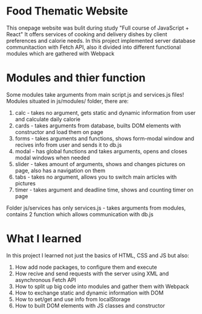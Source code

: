 # Food Thematic Website
This onepage website was bulit during study "Full course of JavaScript + React"
It offers services of cooking and delivery dishes by client preferences and calorie needs.
In this project implemented server database communitaction with Fetch API, also it divided into different functional modules which are gathered with Webpack

# Modules and thier function
Some modules take arguments from main script.js and services.js files!
Modules situated in js/modules/ folder, there are:
1. calc - takes no argument, gets static and dynamic information from user and calculate daily calorie
2. cards - takes arguments from database, builts DOM elements with constructor and load them on page
3. forms - takes arguments and functions, shows form-modal window and recives info from user and sends it to db.js
4. modal - has global functions and takes arguments, opens and closes modal windows when needed
5. slider - takes amount of arguments, shows and changes pictures on page, also has a navigation on them
6. tabs - takes no argument, allows you to switch main articles with pictures
7. timer - takes argument and deadline time, shows and counting timer on page 

Folder js/services has only services.js - takes arguments from modules, contains 2 function which allows communication with db.js

# What I learned
In this project I learned not just the basics of HTML, CSS and JS but also:
1) How add node packages, to configure them and execute 
2) How recive and send requests with the server using XML and asynchronous Fetch API
3) How to split up big code into modules and gather them with Webpack
4) How to exchange static and dynamic information with DOM
5) How to set/get and use info from localStorage
6) How to built DOM elements with JS classes and constructor
